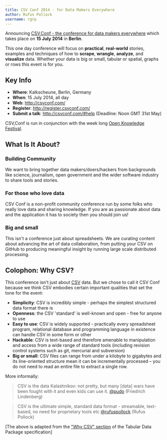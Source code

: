 ```yaml
---
title: CSV Conf 2014 - for Data Makers Everywhere
author: Rufus Pollock
username: rgrp
---
```


Announcing [CSV,Conf - the conference for data makers everywhere][conf] which
takes place on **15 July 2014** in **Berlin**.

This one day conference will focus on **practical**, **real-world** stories,
examples and techniques of how to **scrape**, **wrangle**, **analyze**, and
**visualize** data. Whether your data is big or small, tabular or spatial,
graphs or rows this event is for you.

[conf]: http://csvconf.com/

## Key Info

* **Where**: Kalkscheune, Berlin, Germany
* **When**: 15 July 2014, all day
* **Web**: <http://csvconf.com/>
* **Register**: <http://register.csvconf.com/>
* **Submit a talk**: <http://csvconf.com/#help> (Deadline: Noon GMT 31st May)

CSV,Conf is run in conjunction with the week long [Open Knowledge Festival][okfestival].

[okfestival]: http://okfestival.org

## What Is It About?

### Building Community

We want to bring together data makers/doers/hackers from backgrounds like
science, journalism, open government and the wider software industry to share
tools and stories.

### For those who love data

CSV Conf is a non-profit community conference run by some folks who really love
data and sharing knowledge. If you are as passionate about data and the
application it has to society then you should join us!

### Big and small

This isn't a conference just about spreadsheets. We are curating content about
advancing the art of data collaboration, from putting your CSV on GitHub to
producing meaningful insight by running large scale distributed processing.

## Colophon: Why CSV?

This conference isn't just about [CSV][csv] data. But we chose to call it CSV
Conf because we think CSV embodies certain important qualities that set the
tone for the event:

* **Simplicity**: CSV is incredibly simple - perhaps the simplest structured data
  format there is
* **Openness**: the CSV 'standard' is well-known and open - free for anyone to use
* **Easy to use**: CSV is widely supported - practically every spreadsheet
  program, relational database and programming language in existence can handle
  CSV in some form or other
* **Hackable**: CSV is text-based and therefore amenable to manipulation and access
  from a wide range of standard tools (including revision control systems such
  as git, mercurial and subversion)
* **Big or small**: CSV files can range from under a kilobyte to gigabytes and its
  line-oriented structure mean it can be incrementally processed – you do not
  need to read an entire file to extract a single row.

More informally:

> CSV is the data Kalashnikov: not pretty, but many [data] wars have been
> fought with it and even kids can use it. [@pudo](http://pudo.org/) (Friedrich Lindenberg)

> CSV is the ultimate simple, standard data format - streamable, text-based, no
> need for proprietary tools etc [@rufuspollock](http://rufuspollock.org/) (Rufus Pollock)

[The above is adapted from the ["Why CSV" section][why] of the Tabular Data
Package specification]

[why]: http://dataprotocols.org/tabular-data-package/#why-csv
[csv]: http://data.okfn.org/doc/csv

